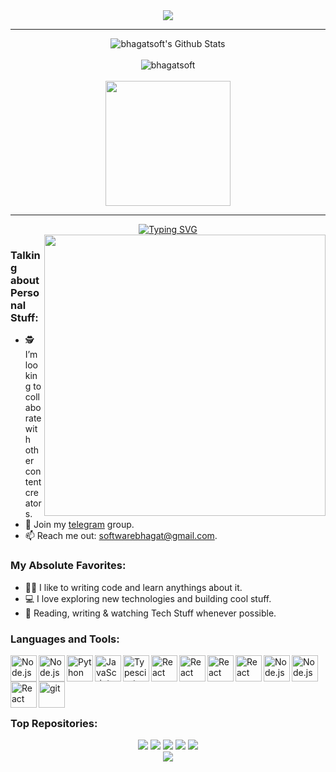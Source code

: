 <!--  <img alt="profile pic" width="195px" src="https://avatars1.githubusercontent.com/u/63346676?s=400&u=a01b5199f29c08a702f4c65bfaa47d3b76e25cb1&v=4" /> -->
<!--  <img src="https://github-readme-stats.anuraghazra1.vercel.app/api/top-langs/?username=bhagatsoft&hide=ruby,perl&hide_border=true" /> -->

<div align="center">
  <img src="https://capsule-render.vercel.app/api?type=wave&color=gradient&height=150&section=header">
</div>

<hr>

<div align="center">
  <img alt="bhagatsoft's Github Stats" src="https://github-readme-stats.vercel.app/api?username=bhagatsoft&show_icons=true&include_all_commits=true&theme=dark&hide_border=true"/>
</div>

<br>

<div align="center">
  <img  src="https://github-readme-streak-stats.herokuapp.com/?user=bhagatsoft&theme=dark&hide_border=true" alt="bhagatsoft" />
</div>

<br>

<div align="center">
  <a href="https://github.com/anuraghazra/github-readme-stats">
    <img height=200 align="center" src="https://github-readme-stats.vercel.app/api/top-langs/?username=bhagatsoft&hide=c%23,powershell,Mathematica,roff,perl,makefile,lua,vim%20script,batchfile,dockerfile,less,hack,Ruby,Objective-C,Objective-C%2b%2b,Cuda&title_color=61dafb&text_color=ffffff&icon_color=61dafb&bg_color=20232a&langs_count=8&layout=compact&border_color=61dafb&hide_border=true&size_weight=0.5&count_weight=0" />
  </a>
</div>

<hr>

<!--
<div align="center">
<a href="https://github.com/bhagatsoft">
<img title="bhagatsoft" src="https://github-readme-stats.vercel.app/api/top-langs/?username=bhagatsoft&layout=compact&langs_count=4&hide_progress=true&hide=hack,php,roff,less,perl,ruby,vim%20script&theme=dark">
</a>
</div>  -->

<div align="center">
<a href="https://git.io/typing-svg"><img src="https://readme-typing-svg.demolab.com?font=Ubuntu&weight=700&size=40&duration=3000&pause=1000&color=FFFFFF&center=true&vCenter=true&random=false&width=650&height=60&lines=Hi%2C+there!%F0%9F%91%8B;We+are+BhagatSoft+%3C%2F%3E;Your+Vision,+Our+Code" alt="Typing SVG" /></a>
</div>

<img align="right" width="450" alt="" src="https://github.com/bhagatsoft/bhagatsoft/assets/63346676/eeb252e8-7e69-4fac-9975-892de9b2c82a">

### Talking about Personal Stuff:
- 🕵️ I’m looking to collaborate with other content creators.
- 💬 Join my [telegram](https://t.me/bhagatsoft) group.
- 📫 Reach me out: softwarebhagat@gmail.com.

### My Absolute Favorites:
- 🧑‍💻 I like to writing code and learn anythings about it.
- 💻 I love exploring new technologies and building cool stuff.
- 📰 Reading, writing & watching Tech Stuff whenever possible.
  
### Languages and Tools:

<a href="https://nodejs.org" target="_blank"><img align="left" alt="Node.js" height ="42px" src="https://raw.githubusercontent.com/rahul-jha98/github_readme_icons/main/language_and_tools/square/bash/bash.svg"></a>

<a href="https://nodejs.org" target="_blank"><img align="left" alt="Node.js" height ="42px" src="https://raw.githubusercontent.com/rahul-jha98/github_readme_icons/main/language_and_tools/square/c/c.svg"></a>

<a href="https://www.python.org" target="_blank"><img align="left" alt="Python" height ="42px" src="https://raw.githubusercontent.com/rahul-jha98/github_readme_icons/main/language_and_tools/square/python/python.svg"></a>

<a href="https://developer.mozilla.org/en-US/docs/Web/JavaScript" target="_blank"> <img align="left" alt="JavaScript" height ="42px"  src="https://raw.githubusercontent.com/rahul-jha98/github_readme_icons/main/language_and_tools/square/javascript/javascript.svg"> </a>

<a href="https://www.typescriptlang.org/" target="_blank"><img align="left" alt="Typescirpt" height ="42px" src="https://raw.githubusercontent.com/rahul-jha98/github_readme_icons/main/language_and_tools/square/typescript/typescript.svg"></a>

<a href="https://reactjs.org/" target="_blank"> <img align="left" alt="React" height ="42px" src="https://raw.githubusercontent.com/rahul-jha98/github_readme_icons/main/language_and_tools/square/html/html.svg"></a>

<a href="https://reactjs.org/" target="_blank"> <img align="left" alt="React" height ="42px" src="https://raw.githubusercontent.com/rahul-jha98/github_readme_icons/main/language_and_tools/square/css/css.svg"></a>

<a href="https://reactjs.org/" target="_blank"> <img align="left" alt="React" height ="42px" src="https://raw.githubusercontent.com/rahul-jha98/github_readme_icons/main/language_and_tools/square/react/react.svg"></a>

<a href="https://reactjs.org/" target="_blank"> <img align="left" alt="React" height ="42px" src="https://raw.githubusercontent.com/rahul-jha98/github_readme_icons/main/language_and_tools/square/redux/redux.svg"></a>

<a href="https://nodejs.org" target="_blank"><img align="left" alt="Node.js" height ="42px" src="https://raw.githubusercontent.com/rahul-jha98/github_readme_icons/main/language_and_tools/square/node/node.svg"></a>

<a href="https://nodejs.org" target="_blank"><img align="left" alt="Node.js" height ="42px" src="https://raw.githubusercontent.com/rahul-jha98/github_readme_icons/main/language_and_tools/square/docker/docker.svg"></a>

<a href="https://reactjs.org/" target="_blank"> <img align="left" alt="React" height ="42px" src="https://raw.githubusercontent.com/rahul-jha98/github_readme_icons/main/language_and_tools/square/google-cloud/google-cloud.svg"></a>

<a href="https://git-scm.com/" target="_blank"> <img src="https://raw.githubusercontent.com/rahul-jha98/github_readme_icons/main/language_and_tools/square/git-scm/git-scm.svg" align="left" alt="git" height='42px'/> </a>

<!--
<div align="center">
<a href="https://github.com/bhagatsoft"><img title="bhagatsoft" src="https://github-readme-stats.vercel.app/api/top-langs/?username=bhagatsoft&custom_title=Known%20Languages&card_width=400&langs_count=8&hide=hack,roff,less,perl,ruby,scss,batchfile,dockerfile,"></a>
</div>-->

# ⠀

### Top Repositories:

<div align="center">
<a href="https://github.com/bhagatsoft/pentesting-framework"><img src="https://github-readme-stats.vercel.app/api/pin/?username=bhagatsoft&repo=pentesting-framework"></a>
<a href="https://github.com/bhagatsoft/Theme-Engine"><img src="https://github-readme-stats.vercel.app/api/pin/?username=bhagatsoft&repo=Theme-Engine"></a>
<a href="https://github.com/bhagatsoft/terminal-widgets"><img src="https://github-readme-stats.vercel.app/api/pin/?username=bhagatsoft&repo=terminal-widgets"></a>
<a href="https://github.com/bhagatsoft/Login-page"><img src="https://github-readme-stats.vercel.app/api/pin/?username=bhagatsoft&repo=Login-page"></a>
<a href="https://github.com/bhagatsoft/Termux-security"><img src="https://github-readme-stats.vercel.app/api/pin/?username=bhagatsoft&repo=Termux-security"></a>
</div>

<div align="center">
<img src="https://capsule-render.vercel.app/api?type=wave&color=gradient&height=150&section=footer">
</div>

<!--
<img src="https://img.shields.io/badge/-Github-181717?style=for-the-badge&logo=Github&logoColor=grey)](https://github.com/bhagatsoft">
https://estruyf-github.azurewebsites.net/api/VisitorHit?user=bhagatsoft&repo=github-visitors-badge&countColorcountColor&countColor=%23211F18
<img src="https://capsule-render.vercel.app/api?type=wave&color=gradient&height=300&section=header&text=&fontSize=90" />
<img scr="https://capsule-render.vercel.app/api?type=rounded&color=gradient&text=%20asdf%20&height=300&fontSize=100&textBg=true" />

<img src="https://capsule-render.vercel.app/api?type=wave&color=auto&height=300&section=footer&text=&fontSize=90&reversal=true" />
**bhagatsoft/bhagatsoft** is a ✨ _special_ ✨ repository because its `README.md` (this file) appears on your GitHub profile.

Here are some ideas to get you started:
